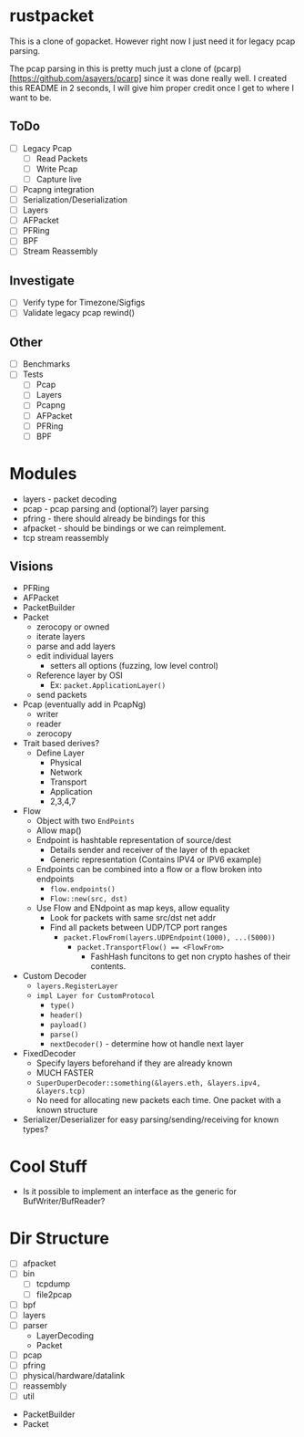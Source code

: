 # rustpacket

This is a clone of gopacket. However right now I just need it for legacy pcap parsing.

The pcap parsing in this is pretty much just a clone of (pcarp)[https://github.com/asayers/pcarp] since it was done really well. I created this README in 2 seconds, I will give him proper credit once I get to where I want to be.

## ToDo

- [ ] Legacy Pcap
  - [ ] Read Packets
  - [ ] Write Pcap
  - [ ] Capture live
- [ ] Pcapng integration
- [ ] Serialization/Deserialization
- [ ] Layers
- [ ] AFPacket
- [ ] PFRing
- [ ] BPF
- [ ] Stream Reassembly

## Investigate

- [ ] Verify type for Timezone/Sigfigs
- [ ] Validate legacy pcap rewind()

## Other

- [ ] Benchmarks
- [ ] Tests
  - [ ] Pcap
  - [ ] Layers
  - [ ] Pcapng
  - [ ] AFPacket
  - [ ] PFRing
  - [ ] BPF

# Modules

- layers - packet decoding 
- pcap - pcap parsing and (optional?) layer parsing
- pfring - there should already be bindings for this
- afpacket - should be bindings or we can reimplement.
- tcp stream reassembly

## Visions

- PFRing
- AFPacket
- PacketBuilder
- Packet
  - zerocopy or owned
  - iterate layers
  - parse and add layers
  - edit individual layers
    - setters all options (fuzzing, low level control)
  - Reference layer by OSI
    - Ex: `packet.ApplicationLayer()`
  - send packets
- Pcap (eventually add in PcapNg)
  - writer
  - reader
  - zerocopy
- Trait based derives?
  - Define Layer
    - Physical
    - Network
    - Transport
    - Application
    - 2,3,4,7
- Flow
  - Object with two `EndPoints`
  - Allow map()
  - Endpoint is hashtable representation of source/dest
    - Details sender and receiver of the layer of th epacket
    - Generic representation (Contains IPV4 or IPV6 example)
  - Endpoints can be combined into a flow or a flow broken into endpoints
    - `flow.endpoints()`
    - `Flow::new(src, dst)`
  - Use Flow and ENdpoint as map keys, allow equality
    - Look for packets with same src/dst net addr
    - Find all packets between UDP/TCP port ranges
      - `packet.FlowFrom(layers.UDPEndpoint(1000), ...(5000))`
        - `packet.TransportFlow() == <FlowFrom>`
          - FashHash funcitons to get non crypto hashes of their contents.
- Custom Decoder
  - `layers.RegisterLayer`
  - `impl Layer for CustomProtocol`
    - `type()`
    - `header()`
    - `payload()`
    - `parse()`
    - `nextDecoder()` - determine how ot handle next layer
- FixedDecoder
  - Specify layers beforehand if they are already known
  - MUCH FASTER
  - `SuperDuperDecoder::something(&layers.eth, &layers.ipv4, &layers.tcp)`
  - No need for allocating new packets each time. One packet with a known structure
- Serializer/Deserializer for easy parsing/sending/receiving for known types?
  
  
# Cool Stuff

 - Is it possible to implement an interface as the generic for BufWriter/BufReader?
   


# Dir Structure

- [ ] afpacket
- [ ] bin
  - [ ] tcpdump
  - [ ] file2pcap
- [ ] bpf
- [ ] layers
- [ ] parser
  - LayerDecoding
  - Packet
- [ ] pcap
- [ ] pfring
- [ ] physical/hardware/datalink
- [ ] reassembly
- [ ] util

- PacketBuilder
- Packet
